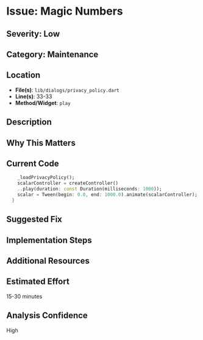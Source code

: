 # Issue: Magic Numbers

## Severity: Low

## Category: Maintenance

## Location
- **File(s)**: `lib/dialogs/privacy_policy.dart`
- **Line(s)**: 33-33
- **Method/Widget**: `play`

## Description


## Why This Matters


## Current Code
```dart
    _loadPrivacyPolicy();
    scalarController = createController()
    ..play(duration: const Duration(milliseconds: 1000));
    scalar = Tween(begin: 0.0, end: 1000.0).animate(scalarController);
  }

```

## Suggested Fix


## Implementation Steps


## Additional Resources


## Estimated Effort
15-30 minutes

## Analysis Confidence
High
